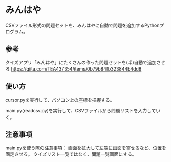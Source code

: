# みんはや

CSVファイル形式の問題セットを、みんはやに自動で問題を追加するPythonプログラム。

## 参考

クイズアプリ「みんはや」にたくさんの作った問題セットを(半)自動で追加させる
https://qiita.com/TEA437354/items/0b79b84fb323844b4dd8

## 使い方

cursor.pyを実行して、パソコン上の座標を把握する。

main.py(readcsv.py)を実行して、CSVファイルから問題リストを入力していく。

## 注意事項

main.pyを使う際の注意事項：
画面を拡大して左端に画面を寄せるなど、位置を固定させる。
クイズリスト一覧ではなく、問題一覧画面にする。
